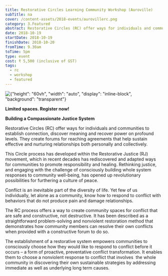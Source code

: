 ```yaml
---
title: Restorative Circles Learning Community Workshop (Auroville)
subTitle: na
cover: /content-assets/2018-events/aurovillerc.png
category: 3.Featured
abstract: Restorative Circles (RC) offer ways for individuals and communities to establish connection, discover meaning and recover power on profound levels.
date: 2018-10-19
startDate: 2018-10-19
finishDate: 2018-10-20
fromTime: 9.30am
toTime: 5pm
type: event
cost: ₹ 5,500 (inclusive of GST)
tags:
  - rc
  - workshop
  - featured
---
```


![{"height": "60vh", "width": "auto", "display": "inline-block", "background": "transparent"}](/content-assets/2018-events/rcintro_800X1200.png)

**Limited spaces. Register now!**

**Building a Compassionate Justice System**

Restorative Circles (RC) offer ways for individuals and communities to establish connection, discover meaning and recover power on profound levels. They create forums for reaching agreements that help sustain effective and nurturing relationships both personally and collectively.

This Circle process has developed within the Restorative Justice (RJ) movement, which in recent decades has rediscovered and adapted ways for communities to promote responsibility and healing. Rethinking justice, and engaging with the challenge of consciously building whole system responses to community well-being, has opened up revolutionary possibilities for furthering a culture of peace.

Conflict is an inevitable part of the diversity of life. Yet few of us individually, let alone as a community, know how to respond to conflict with behaviors that do not produce pain and damage relationships.

The RC process offers a way to create community spaces for conflict that are safe and constructive, not destructive. It has been described as a straightforward problem-solving and nonviolent restoration method that demonstrates how community members can resolve their own conflicts when provided with a constructive forum to do so.

The establishment of a restorative system empowers communities to consciously choose how they would like to respond to conflict before it occurs – a form of proactive, preventative conflict transformation. It enables them to choose a nonviolent response to conflict that involves  the whole community in discovering their own sustainable strategies by addressing immediate as well as underlying long term causes.